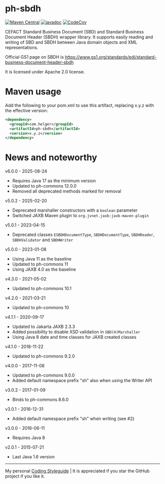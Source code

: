# ph-sbdh

[![Maven Central](https://maven-badges.herokuapp.com/maven-central/com.helger/ph-sbdh/badge.svg)](https://maven-badges.herokuapp.com/maven-central/com.helger/ph-sbdh) 
[![javadoc](https://javadoc.io/badge2/com.helger/ph-sbdh/javadoc.svg)](https://javadoc.io/doc/com.helger/ph-sbdh)
[![CodeCov](https://codecov.io/gh/phax/ph-sbdh/branch/master/graph/badge.svg)](https://codecov.io/gh/phax/ph-sbdh)

CEFACT Standard Business Document (SBD) and Standard Business Document Header (SBDH) wrapper library.
It supports easily reading and writing of SBD and SBDH between Java domain objects and XML representations.

Official GS1 page on SBDH is https://www.gs1.org/standards/edi/standard-business-document-header-sbdh

It is licensed under Apache 2.0 license.

# Maven usage

Add the following to your pom.xml to use this artifact, replacing x.y.z with the effective version:

```xml
<dependency>
  <groupId>com.helger</groupId>
  <artifactId>ph-sbdh</artifactId>
  <version>x.y.z</version>
</dependency>
```

# News and noteworthy

v6.0.0 - 2025-08-24
* Requires Java 17 as the minimum version
* Updated to ph-commons 12.0.0
* Removed all deprecated methods marked for removal

v5.0.2 - 2025-02-20
* Deprecated marshaller constructors with a `boolean` parameter
* Switched JAXB Maven plugin to `org.jvnet.jaxb:jaxb-maven-plugin` 

v5.0.1 - 2023-04-15
* Deprecated classes `ESBDHDocumentType`, `SBDHDocumentType`, `SBDHReader`, `SBDHValidator` and `SBDHWriter`

v5.0.0 - 2023-01-08
* Using Java 11 as the baseline
* Updated to ph-commons 11
* Using JAXB 4.0 as the baseline

v4.3.0 - 2021-05-02
* Updated to ph-commons 10.1

v4.2.0 - 2021-03-21
* Updated to ph-commons 10

v4.1.1 - 2020-09-17
* Updated to Jakarta JAXB 2.3.3
* Added possibility to disable XSD validation in `SBD(H)Marshaller`
* Using Java 8 date and time classes for JAXB created classes

v4.1.0 - 2018-11-22
* Updated to ph-commons 9.2.0

v4.0.0 - 2017-11-08
* Updated to ph-commons 9.0.0
* Added default namespace prefix "sh" also when using the Writer API

v3.0.2 - 2017-01-09
* Binds to ph-commons 8.6.0

v3.0.1 - 2016-12-31
* Added default namespace prefix "sh" when writing (see #2)

v3.0.0 - 2016-06-11
* Requires Java 8

v2.0.1 - 2015-07-21
* Last Java 1.6 version  

---

My personal [Coding Styleguide](https://github.com/phax/meta/blob/master/CodingStyleguide.md) |
It is appreciated if you star the GitHub project if you like it.